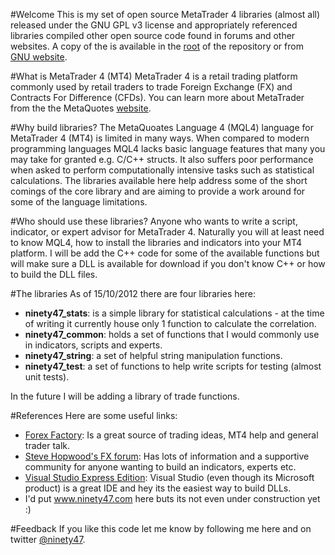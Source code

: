 #Welcome
This is my set of open source MetaTrader 4 libraries (almost all) released under the GNU GPL v3 license and 
appropriately referenced libraries compiled other open source code found in forums and other websites. A copy of the is available in the [root](https://github.com/ninety47/mt4-libs/blob/master/gpl.txt) of the repository or from 
[GNU website](http://www.gnu.org/licenses/gpl.txt).

#What is MetaTrader 4 (MT4)
MetaTrader 4 is a retail trading platform commonly used by retail traders to trade Foreign Exchange (FX) and Contracts
For Difference (CFDs). You can learn more about MetaTrader from the the MetaQuotes 
[website](http://www.metaquotes.net/).

#Why build libraries?
The MetaQuoates Language 4 (MQL4) language for MetaTrader 4 (MT4) is limited in many ways. When compared to modern
programming languages MQL4 lacks basic language features that many you may take for granted e.g. C/C++ structs. It also
suffers poor performance when asked to perform computationally intensive tasks such as statistical calculations. The
libraries available here help address some of the short comings of the core library and are aiming to provide a work
around for some of the language limitations.

#Who should use these libraries?
Anyone who wants to write a script, indicator, or expert advisor for MetaTrader 4. Naturally you will at least need to
know MQL4, how to install the libraries and indicators into your MT4 platform. I will be add the C++ code for some of the available functions but will make sure a DLL is available for download if you don't know C++ or how to build the DLL files.

#The libraries
As of 15/10/2012 there are four libraries here:
* **ninety47_stats**: is a simple library for statistical calculations - at the time of writing it currently house only 1 function to calculate the correlation.
* **ninety47_common**: holds a set of functions that I would commonly use in indicators, scripts and experts.
* **ninety47_string**: a set of helpful string manipulation functions.
* **ninety47_test**: a set of functions to help write scripts for testing (almost unit tests).

In the future I will be adding a library of trade functions.

#References
Here are some useful links:
* [Forex Factory](http://wwwforexfactory.com): Is a great source of trading ideas, MT4 help and general trader talk.
* [Steve Hopwood's FX forum](http://www.stevehopwoodforex.com/): Has lots of information and a supportive community for anyone wanting to build an indicators, experts etc.
* [Visual Studio Express Edition](http://www.microsoft.com/visualstudio/eng/products/visual-studio-express-products): Visual Studio (even though its Microsoft product) is a great IDE and hey its the easiest way to build DLLs.
* I'd put www.ninety47.com here buts its not even under construction yet :)

#Feedback
If you like this code let me know by following me here and on twitter [@ninety47](https://twitter.com/ninety47).

